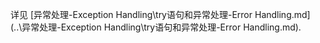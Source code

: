 详见 [异常处理-Exception Handling\try语句和异常处理-Error Handling.md](..\异常处理-Exception Handling\try语句和异常处理-Error Handling.md).

